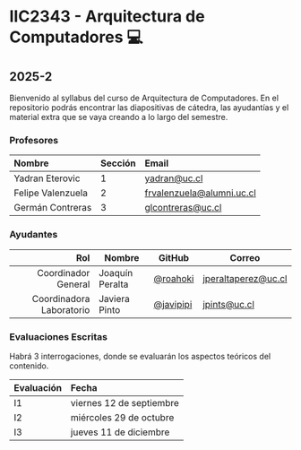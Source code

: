 # IIC2343 - Arquitectura de Computadores 💻

## 2025-2

Bienvenido al syllabus del curso de Arquitectura de Computadores. En el repositorio podrás encontrar las diapositivas de cátedra, las ayudantías y el material extra que se vaya creando a lo largo del semestre.


### Profesores

| Nombre           | Sección | Email                 |
| :--------------- | :------ | :-------------------- |
| Yadran Eterovic   | 1     | yadran@uc.cl          |
| Felipe Valenzuela  | 2       | frvalenzuela@alumni.uc.cl |
| Germán Contreras  | 3      | glcontreras@uc.cl          |

### Ayudantes
|                  Rol | Nombre                       | GitHub                                                     | Correo                   |
| -------------------: | ---------------------------- | ---------------------------------------------------------- | ------------------------ |
| Coordinador General         | Joaquín Peralta           | [@roahoki](https://github.com/roahoki) | jperaltaperez@uc.cl | 
| Coordinadora Laboratorio         | Javiera Pinto           | [@javipipi](https://github.com/javipipi) | jpints@uc.cl |

### Evaluaciones Escritas

Habrá 3 interrogaciones, donde se evaluarán los aspectos teóricos del contenido.

| Evaluación | Fecha                     |
| :--------- | :------------------------ |
| I1         | viernes 12 de septiembre|
| I2         | miércoles 29 de octubre |
| I3     | jueves 11 de diciembre  |



